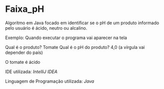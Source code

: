 # Faixa_pH
Algoritmo em Java focado em identificar se o pH de um produto informado pelo usuário é ácido, neutro ou alcalino.

Exemplo: 
Quando executar o programa vai aparecer na tela

Qual é o produto?
Tomate
Qual é o pH do produto?
4,0 (a vírgula vai depender do país)

O tomate é ácido


IDE utilizada: *IntelliJ IDEA*

Linguagem de Programação utilizada: *Java*
